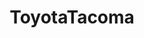 ---
title: ToyotaTacoma
crosslinks:
- youtubefactsbot
- u_imguralbumbot
- youtubot
- tmsbmeta
- livven
- autourbanbot
- overlanding
- MassdropBot
- OCoffRoad
- john_yukis_bots
- alotabot
- all
- DIY
- gifs
- redditrequest
- 4x4
- Toyota
- oap
- metric_units
- FordFocus
---